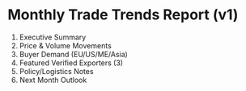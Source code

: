 # Monthly Trade Trends Report (v1)

1) Executive Summary
2) Price & Volume Movements
3) Buyer Demand (EU/US/ME/Asia)
4) Featured Verified Exporters (3)
5) Policy/Logistics Notes
6) Next Month Outlook

